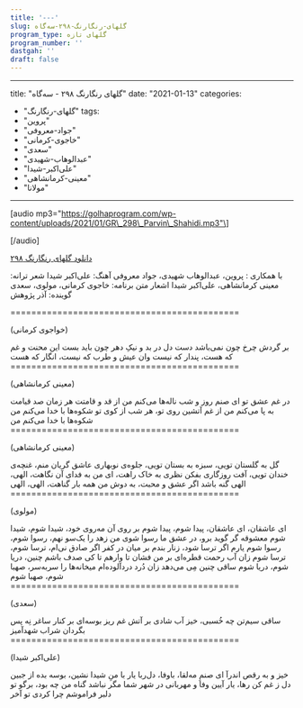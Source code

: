 ```yaml
---
title: '---'
slug: گلهای-رنگارنگ-۲۹۸-سه‌گاه
program_type: گلهای تازه
program_number: ''
dastgah: ''
draft: false
---
```


---
title: "گلهای رنگارنگ ۲۹۸ - سه‌گاه"
date: "2021-01-13"
categories: 
  - "گلهای-رنگارنگ"
tags: 
  - "پروین"
  - "جواد-معروفی"
  - "خاجوی-کرمانی"
  - "سعدی"
  - "عبدالوهاب-شهیدی"
  - "علی‌اکبر-شیدا"
  - "معینی-کرمانشاهی"
  - "مولانا"
---

\[audio mp3="https://golhaprogram.com/wp-content/uploads/2021/01/GR\_298\_Parvin\_Shahidi.mp3"\]

\[/audio\]

[دانلود گلهای رنگارنگ ۲۹۸](https://golhaprogram.com/wp-content/uploads/2021/01/GR_298_Parvin_Shahidi.mp3)

با همکاری : پروین، عبدالوهاب شهیدی، جواد معروفی آهنگ: علی‌اکبر شیدا شعر ترانه: معینی کرمانشاهی، علی‌اکبر شیدا اشعار متن برنامه: خاجوی کرمانی، مولوی، سعدی گوینده: آذر پژوهش

\============================================

(خواجوی کرمانی)

بر گردش چرخ چون نمی‌باشد دست دل در بد و نیکِ دهر چون باید بست این محنت و غم که هست، پندار که نیست وان عیش و طرب که نیست، انگار که هست ============================================

(معینی کرمانشاهی)

در غم عشق تو ای صنم روز و شب ناله‌ها می‌کنم من از قد و قامتت هر زمان صد قیامت به پا می‌کنم من از غم آتشین روی تو، هر شب از کوی تو شکوه‌ها با خدا می‌کنم من شکوه‌ها با خدا می‌کنم من ============================================

(معینی کرمانشاهی)

گل به گلستان تویی، سبزه به بستان تویی، جلوه‌ی نوبهاری عاشق گریان منم، غنچه‌ی خندان تویی، آفت روزگاری بفکن نظری به خاک راهت، ای من به فدای آن نگاهت، الهی، الهی گنه باشد اگر عشق و محبت، به دوش من همه بار گناهت، الهی، الهی ============================================

(مولوی)

ای عاشقان، ای عاشقان، پیدا شوم، پیدا شوم بر روی آن مه‌روی خود، شیدا شوم، شیدا شوم معشوقه گر گوید برو، در عشق ما رسوا شوی من زهد را یک‌سو نهم، رسوا شوم، رسوا شوم یارم اگر ترسا شود، زنار بندم بر میان در کفر اگر صادق نی‌ام، ترسا شوم، ترسا شوم زان آب رحمت قطره‌ای بر من فشان تا وارهم تا کی صدف باشم چنین، دریا شوم، دریا شوم ساقی چنین مِی می‌دهد زان دُرد دردآلوده‌ام میخانه‌ها را سربه‌سر، صهبا شوم، صهبا شوم ============================================

(سعدی)

ساقی سیم‌تن چه خُسبی، خیز آب شادی بر آتش غم ریز بوسه‌ای بر کنار ساغر نِه پس بگردان شراب شهدآمیز ============================================

(علی‌اکبر شیدا)

خیز و به رقص اندرآ ای صنمِ مه‌لقا، باوفا، دل‌ربا یار با منِ شیدا نشین، بوسه بده از جبین دل ز غم کن رها، یار آیین وفا و مهربانی در شهر شما مگر نباشد گناه من چه بود، برگو تو دلبر فراموشم چرا کردی تو آخر
